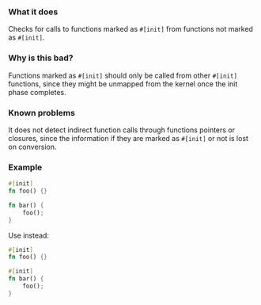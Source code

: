 ### What it does

Checks for calls to functions marked as `#[init]` from functions not marked as `#[init]`.

### Why is this bad?

Functions marked as `#[init]` should only be called from other `#[init]` functions,
since they might be unmapped from the kernel once the init phase completes.

### Known problems

It does not detect indirect function calls through functions pointers or closures,
since the information if they are marked as `#[init]` or not is lost on conversion.

### Example

```rust
#[init]
fn foo() {}

fn bar() {
    foo();
}
```

Use instead:

```rust
#[init]
fn foo() {}

#[init]
fn bar() {
    foo();
}
```